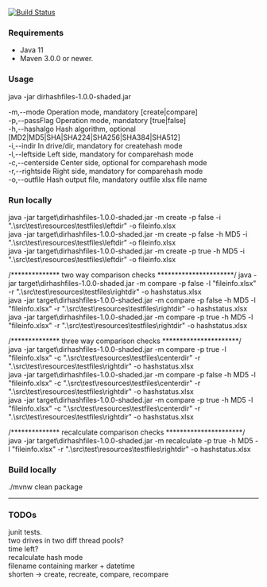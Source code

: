 [![Build Status](https://ci.appveyor.com/api/projects/status/github/jibijose/dir-hash-files?branch=master&svg=true)](https://ci.appveyor.com/project/jibijose/dir-hash-files) 


### Requirements

* Java 11
* Maven 3.0.0 or newer.

### Usage  
java -jar dirhashfiles-1.0.0-shaded.jar

-m,--mode <arg>         Operation mode, mandatory [create|compare]  
-p,--passFlag <arg>     Operation mode, mandatory [true|false]  
-h,--hashalgo <arg>     Hash algorithm, optional [MD2|MD5|SHA|SHA224|SHA256|SHA384|SHA512]  
-i,--indir <arg>        In drive/dir, mandatory for createhash mode  
-l,--leftside <arg>     Left side, mandatory for comparehash mode  
-c,--centerside <arg>   Center side, optional for comparehash mode  
-r,--rightside <arg>    Right side, mandatory for comparehash mode  
-o,--outfile <arg>      Hash output file, mandatory outfile xlsx file name  

### Run locally 
java -jar target\dirhashfiles-1.0.0-shaded.jar -m create -p false -i ".\src\test\resources\testfiles\leftdir" -o fileinfo.xlsx  
java -jar target\dirhashfiles-1.0.0-shaded.jar -m create -p false -h MD5 -i ".\src\test\resources\testfiles\leftdir" -o fileinfo.xlsx  
java -jar target\dirhashfiles-1.0.0-shaded.jar -m create -p true -h MD5 -i ".\src\test\resources\testfiles\leftdir" -o fileinfo.xlsx  

/**************  two way comparison checks **********************/
java -jar target\dirhashfiles-1.0.0-shaded.jar -m compare -p false -l "fileinfo.xlsx" -r ".\src\test\resources\testfiles\rightdir" -o hashstatus.xlsx  
java -jar target\dirhashfiles-1.0.0-shaded.jar -m compare -p false -h MD5 -l "fileinfo.xlsx" -r ".\src\test\resources\testfiles\rightdir" -o hashstatus.xlsx  
java -jar target\dirhashfiles-1.0.0-shaded.jar -m compare -p true -h MD5 -l "fileinfo.xlsx" -r ".\src\test\resources\testfiles\rightdir" -o hashstatus.xlsx  

/**************  three way comparison checks **********************/  
java -jar target\dirhashfiles-1.0.0-shaded.jar -m compare -p true -l "fileinfo.xlsx" -c ".\src\test\resources\testfiles\centerdir" -r ".\src\test\resources\testfiles\rightdir" -o hashstatus.xlsx  
java -jar target\dirhashfiles-1.0.0-shaded.jar -m compare -p false -h MD5 -l "fileinfo.xlsx" -c ".\src\test\resources\testfiles\centerdir" -r ".\src\test\resources\testfiles\rightdir" -o hashstatus.xlsx  
java -jar target\dirhashfiles-1.0.0-shaded.jar -m compare -p true -h MD5 -l "fileinfo.xlsx" -c ".\src\test\resources\testfiles\centerdir" -r ".\src\test\resources\testfiles\rightdir" -o hashstatus.xlsx  

/**************  recalculate comparison checks **********************/  
java -jar target\dirhashfiles-1.0.0-shaded.jar -m recalculate -p true -h MD5 -l "fileinfo.xlsx" -r ".\src\test\resources\testfiles\rightdir" -o hashstatus.xlsx  


### Build locally
./mvnw clean package

*************
### TODOs
junit tests.  
two drives in two diff thread pools?  
time left?  
recalculate hash mode  
filename containing marker + datetime  
shorten -> create, recreate, compare, recompare